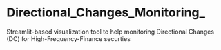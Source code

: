 # Directional_Changes_Monitoring_
Streamlit-based visualization tool to help monitoring Directional Changes (DC) for High-Frequency-Finance securties
